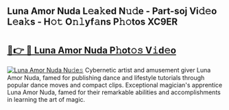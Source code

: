 ## Luna Amor Nuda L𝚎a𝚔ed N𝚞𝚍e - Part-soj Vi𝚍𝚎o L𝚎a𝚔s - H𝚘𝚝 O𝚗𝚕yf𝚊ns P𝚑𝚘tos XC9ER

# <h2><a href="http://kf2t4s3.oniu.top/?m=Luna+Amor+Nuda">🔗👉 🔴 Luna Amor Nuda P𝚑ot𝚘𝚜 V𝚒d𝚎o</a></h2>

[![Luna Amor Nuda Nu𝚍e𝚜](https://i.imgur.com/0qMVB7G.gif)](http://kf2t4s3.oniu.top/?m=Luna+Amor+Nuda)
Cybernetic artist and amusement giver Luna Amor Nuda, famed for publishing dance and lifestyle tutorials through popular dance moves and compact clips. Exceptional magician's apprentice Luna Amor Nuda, famed for their remarkable abilities and accomplishments in learning the art of magic.  
